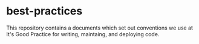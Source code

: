 best-practices
==============

This repository contains a documents which set out conventions we use at It's Good Practice for writing, maintaing, and deploying code.
